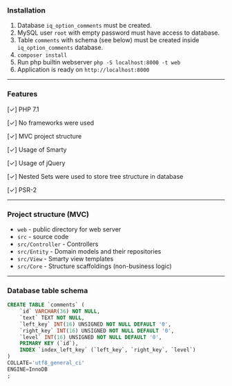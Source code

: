 ### Installation

1. Database `iq_option_comments` must be created.
1. MySQL user `root` with empty password must have access to database.
1. Table `comments` with schema (see below) must be created inside `iq_option_comments` database.
1. `composer install`
1. Run php builtin webserver `php -S localhost:8000 -t web`
1. Application is ready on `http://localhost:8000`

---
### Features

[✓] PHP 7.1

[✓] No frameworks were used

[✓] MVC project structure

[✓] Usage of Smarty

[✓] Usage of jQuery

[✓] Nested Sets were used to store tree structure in database

[✓] PSR-2

---
### Project structure (MVC)
- `web` - public directory for web server
- `src` - source code
- `src/Controller` - Controllers
- `src/Entity` - Domain models and their repositories
- `src/View` - Smarty view templates
- `src/Core` - Structure scaffoldings (non-business logic)

---
### Database table schema

```sql
CREATE TABLE `comments` (
	`id` VARCHAR(36) NOT NULL,
	`text` TEXT NOT NULL,
	`left_key` INT(16) UNSIGNED NOT NULL DEFAULT '0',
	`right_key` INT(16) UNSIGNED NOT NULL DEFAULT '0',
	`level` INT(16) UNSIGNED NOT NULL DEFAULT '0',
	PRIMARY KEY (`id`),
	INDEX `index_left_key` (`left_key`, `right_key`, `level`)
)
COLLATE='utf8_general_ci'
ENGINE=InnoDB
;
```
